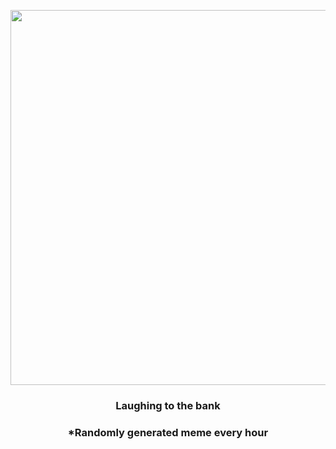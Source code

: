 <p align="center">
        <img src="https://i.redd.it/8bd13omod1r81.gif" width="600" height="600">
        </p>
        <h3 align="center">Laughing to the bank</h3>
        <h3 align="center">*Randomly generated meme every hour</h3>
    
